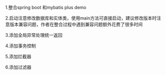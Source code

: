 1.整合spring boot 和mybatis plus demo

2.启动注意修改数据库和实体类，使用main方法可直接启动，建议修改版本时注意版本兼容问题，作者在整合过程中遇到兼容问题额外花费了很多时间

3.添加全局异常处理统一返回

4.添加事务控制

5.添加拦截器

6.添加过滤器
